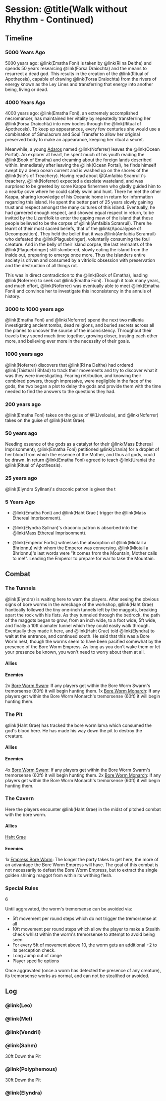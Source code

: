 # Session: @title(Walk without Rhythm - Continued)

## Timeline

### 5000 Years Ago
5000 years ago: @link(Ematha Foni) is taken by @link(Ri na Deithe) and spends 50 years researcing @link(Forsa Draiochta) and the means to resurrect a dead god. This results in the creation of the @link(Ritual of Apotheosis), capable of drawing @link(Forsa Draiochta) from the rivers of energy known as the Ley Lines and transferring that energy into another being, living or dead.

### 4000 Years Ago
4000 years ago: @link(Ematha Foni), an extremely accomplished necromancer, has maintained her vitality by repeatedly transferring her @link(Forsa Draiochta) into new bodies through the @link(Ritual of Apotheosis). To keep up appearances, every few centuries she would use a combination of Simulacrum and Soul Transfer to allow her original preserved body to make an appearance, keeping her ritual a secret.

Meanwhile, a young [Adaros](https://www.aonprd.com/RacesDisplay.aspx?ItemName=Adaro) named @link(Noferrer) leaves the @link(Ocean Portal). An explorer at heart, he spent much of his youth reading the @link(Book of Ematha) and dreaming about the foreign lands described within. Immediately after leaving the @link(Ocean Portal), he finds himself swept by a deep ocean current and is washed up on the shores of the @link(Isle's of Treachery). Having read about @(Amfaibia Scanruil)'s treachery, @link(Noferrer) expected a desolate wasteland, and was surprised to be greeted by some Kappa fishermen who gladly guided him to a nearby cove where he could safely swim and hunt. There he met the other Kappa, sharing knowledge of his Oceanic home in return for information regarding this island. He spent the better part of 25 years slowly gaining trust and respect amongst the many cultures of this island. Eventually, he had garnered enough respect, and showed equal respect in return, to be invited by the Lizardfolk to enter the gaping maw of the island that these people believed to be the corpse of @link(Amfaibia Scranruil). There he learnt of their most sacred beliefs, that of the @link(Apocalypse of Decomposition). They held the belief that it was @link(Amfaibia Scranruil) who defeated the @link(Plaguebringer), voluntarily consuming the foul creature. And in the belly of their island corpse, the last remnants of the @link(Plaguebringer) still slumbered, slowly eating the island from the inside out, preparing to emerge once more. Thus the islanders entire society is driven and consumed by a vitriolic obsession with preservation and the destruction of all things rot.

This was in direct contradiction to the @link(Book of Ematha), leading @link(Noferrer) to seek out @link(Ematha Foni). Though it took many years, and much effort, @link(Noferrer) was eventually able to meet @link(Ematha Foni) and convince her to investigate this inconsistency in the annuls of history.

### 3000 to 1000 years ago

@link(Ematha Foni) and @link(Noferrer) spend the next two millenia investigating ancient tombs, dead religions, and buried secrets across all the planes to uncover the source of the inconsistency. Throughout their travels they spend much time together, growing closer, trusting each other more, and believing ever more in the necessity of their goals.

### 1000 years ago

@link(Noferrer) discovers that @link(Ri na Deithe) had ordered @link(Taisteal I Bhfad) to track their movements and try to discover what it was they were investigating. Fearing retribution, and knowing their combined powers, though impressive, were negligible in the face of the gods, the two began a plot to delay the gods and provide them with the time needed to find the answers to the questions they had.

### 200 years ago

@link(Ematha Foni) takes on the guise of @(Liveloula), and @link(Noferrer) takes on the guise of @link(Haht Grae).

### 50 years ago

Needing essence of the gods as a catalyst for their @link(Mass Ethereal Imprisonment), @link(Ematha Foni) petitioned @link(Urania) for a droplet of her blood from which the essence of the Mother, and thus all gods, could be drawn. In return @link(Ematha Foni) agreed to teach @link(Urania) the @link(Ritual of Apotheosis).

### 25 years ago

@link(Elyndra Syllnan)'s draconic patron is given the t

### 5 Years Ago

- @link(Ematha Foni) and @link(Haht Grae ) trigger the @link(Mass Ethereal Imprisonment).

- @link(Elyndra Syllnan)'s draconic patron is absorbed into the @link(Mass Ethereal Imprisonment).

- @link(Emperor Fortis) witnesses the absorption of @link(Miotail a Bhrionnu) with whom the Emperor was conversing. @link(Miotail a Bhrionnu)'s last words were "It comes from the Mountain, Mother calls to me!". Leading the Emperor to prepare for war to take the Mountain.

## Combat

### The Tunnels

@link(Elyndra) is waiting here to warn the players. After seeing the obvious signs of bore worms in the wreckage of the workshop, @link(Haht Grae) frantically followed the tiny one-inch tunnels left by the maggots, breaking apart the rock with his fists. As they tunneled through the bedrock, the path of the maggots began to grow, from an inch wide, to a foot wide, 5ft wide, and finally a 10ft diamater tunnel which they could easily walk through. Eventually they made it here, and @link(Haht Grae) told @link(Elyndra) to wait at the entrance, and continued south. He said that this was a Bore Worm nest, though the worms seem to have been pacified somewhat by the presence of the Bore Worm Empress. As long as you don't wake them or let your presence be known, you won't need to worry about them at all.

#### Allies

#### Enemies

2x [Bore Worm Swam](https://www.aonprd.com/MonsterDisplay.aspx?ItemName=Bore%20Worm%20Swarm): If any players get within the Bore Worm Swarm's tremorsense (60ft) it will begin hunting them.
1x [Bore Worm Monarch](https://www.aonprd.com/MonsterDisplay.aspx?ItemName=Bore%20Worm%20Monarch): If any players get within the Bore Worm Monarch's tremorsense (60ft) it will begin hunting them.

### The Pit

@link(Haht Grae) has tracked the bore worm larva which consumed the god's blood here. He has made his way down the pit to destroy the creature.

#### Allies


#### Enemies

4x [Bore Worm Swam](https://www.aonprd.com/MonsterDisplay.aspx?ItemName=Bore%20Worm%20Swarm): If any players get within the Bore Worm Swarm's tremorsense (60ft) it will begin hunting them.
2x [Bore Worm Monarch](https://www.aonprd.com/MonsterDisplay.aspx?ItemName=Bore%20Worm%20Monarch): If any players get within the Bore Worm Monarch's tremorsense (60ft) it will begin hunting them.

### The Cavern

Here the players encounter @link(Haht Grae) in the midst of pitched combat with the bore worm.

#### Allies

[Haht Grae](https://www.aonprd.com/NPCDisplay.aspx?ItemName=Ageless%20Master)

#### Enemies

1x [Empress Bore Worm](https://www.aonprd.com/MonsterDisplay.aspx?ItemName=Empress%20Bore%20Worm): The longer the party takes to get here, the more of an advantage the Bore Worm Empress will have. The goal of this combat is not necessarily to defeat the Bore Worm Empress, but to extract the single golden shining maggot from within its writhing flesh.

### Special Rules

6

Until aggravated, the worm's tremorsense can be avoided via:
- 5ft movement per round steps which do not trigger the tremorsense at all
- 10ft movement per round steps which allow the player to make a Stealth check whilst within the worm's tremorsense to attempt to avoid being seen
- For every 5ft of movement above 10, the worm gets an additional +2 to its perception check.
- Long Jump out of range
- Player specific options

Once aggravated (once a worm has detected the presence of any creature), its tremorsense works as normal, and can not be stealthed or avoided.

## Log

### @link(Leo)

### @link(Mel)

### @link(Vendril)

### @link(Sahm)

30ft Down the Pit

### @link(Polyphemous)

30ft Down the Pit

### @link(Elyndra)
